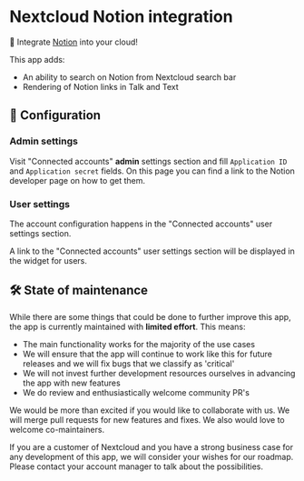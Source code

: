 # Nextcloud Notion integration

📝 Integrate [Notion](https://www.notion.so) into your cloud!

This app adds:

* An ability to search on Notion from Nextcloud search bar
* Rendering of Notion links in Talk and Text

## 🔧 Configuration

### Admin settings

Visit "Connected accounts" **admin** settings section and fill `Application ID` and `Application secret` fields.
On this page you can find a link to the Notion developer page on how to get them.

### User settings

The account configuration happens in the "Connected accounts" user settings section.

A link to the "Connected accounts" user settings section will be displayed in the widget for users.

## 🛠️ State of maintenance

While there are some things that could be done to further improve this app, the app is currently maintained with **limited effort**. This means:

* The main functionality works for the majority of the use cases
* We will ensure that the app will continue to work like this for future releases and we will fix bugs that we classify as 'critical'
* We will not invest further development resources ourselves in advancing the app with new features
* We do review and enthusiastically welcome community PR's

We would be more than excited if you would like to collaborate with us. We will merge pull requests for new features and fixes. We also would love to welcome co-maintainers.

If you are a customer of Nextcloud and you have a strong business case for any development of this app, we will consider your wishes for our roadmap. Please contact your account manager to talk about the possibilities.
